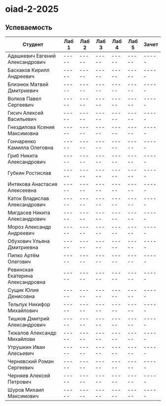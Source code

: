 # oiad-2-2025

## Успеваемость
| Студент                           | Лаб 1 | Лаб 2 | Лаб 3 | Лаб 4 | Лаб 5 | Зачет |
| --------------------------------- | ----- | ----- | ----- | ----- | ----- | ----- |
| Адашкевич Евгений Александрович   | ----- | ----- | ----- | ----- | ----- | ----- |
| Баскаков Кирилл Андреевич         | ----- | ----- | ----- | ----- | ----- | ----- |
| Близнюк Матвей Дмитриевич         | ----- | ----- | ----- | ----- | ----- | ----- |
| Волков Павел Сергеевич            | ----- | ----- | ----- | ----- | ----- | ----- |
| Гисич Алексей Васильевич          | ----- | ----- | ----- | ----- | ----- | ----- |
| Гнездилова Ксения Максимовна      | ----- | ----- | ----- | ----- | ----- | ----- |
| Гончаренко Камилла Олеговна       | ----- | ----- | ----- | ----- | ----- | ----- |
| Гриб Никита Александрович         | ----- | ----- | ----- | ----- | ----- | ----- |
| Губкин Ростислав                  | ----- | ----- | ----- | ----- | ----- | ----- |
| Интякова Анастасия Алексеевна     | ----- | ----- | ----- | ----- | ----- | ----- |
| Каток Владислав Александрович     | ----- | ----- | ----- | ----- | ----- | ----- |
| Мигдасев Никита Александрович     | ----- | ----- | ----- | ----- | ----- | ----- |
| Мороз Александр Андреевич         | ----- | ----- | ----- | ----- | ----- | ----- |
| Обухович Ульяна Дмитриевна        | ----- | ----- | ----- | ----- | ----- | ----- |
| Пипко Артём Олегович              | ----- | ----- | ----- | ----- | ----- | ----- |
| Ревинская Екатерина Александровна | ----- | ----- | ----- | ----- | ----- | ----- |
| Сущик Юлия Денисовна              | ----- | ----- | ----- | ----- | ----- | ----- |
| Тельпук Никифор Михайлович        | ----- | ----- | ----- | ----- | ----- | ----- |
| Тишков Дмитрий Александрович      | ----- | ----- | ----- | ----- | ----- | ----- |
| Тюкалов Александр Михайлови       | ----- | ----- | ----- | ----- | ----- | ----- |
| Утрушкин Иван Алесьевич           | ----- | ----- | ----- | ----- | ----- | ----- |
| Чернявский Роман Сергеевич        | ----- | ----- | ----- | ----- | ----- | ----- |
| Черняев Алексей Петрович          | ----- | ----- | ----- | ----- | ----- | ----- |
| Шуров Михаил Максимович           | ----- | ----- | ----- | ----- | ----- | ----- |